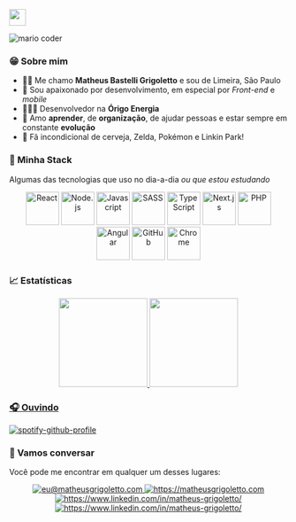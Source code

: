 <img src="https://media.giphy.com/media/hvRJCLFzcasrR4ia7z/giphy.gif" width="30" />

![mario coder](https://i.imgur.com/1ZvVkDc.gif)

### 😁 Sobre mim

- 🤙🏻 Me chamo **Matheus Bastelli Grigoletto** e sou de Limeira, São Paulo
- 💜 Sou apaixonado por desenvolvimento, em especial por _Front-end_ e _mobile_
- 👨🏻‍💻 Desenvolvedor na **Órigo Energia**
- 🚀 Amo **aprender**, de **organização**, de ajudar pessoas e estar sempre em constante **evolução**
- 🍻 Fã incondicional de cerveja, Zelda, Pokémon e Linkin Park!

### 🌌 Minha Stack

Algumas das tecnologias que uso no dia-a-dia _ou que estou estudando_

<div align="center">
<img src="https://cdn.jsdelivr.net/gh/devicons/devicon/icons/react/react-original.svg" width="60" alt="React" />  
<img src="https://cdn.jsdelivr.net/gh/devicons/devicon/icons/nodejs/nodejs-original.svg" width="60" alt="Node.js" />
<img src="https://cdn.jsdelivr.net/gh/devicons/devicon/icons/javascript/javascript-original.svg" width="60" alt="Javascript" />
<img src="https://cdn.jsdelivr.net/gh/devicons/devicon/icons/sass/sass-original.svg" width="60" alt="SASS" />
<img src="https://cdn.jsdelivr.net/gh/devicons/devicon/icons/typescript/typescript-original.svg" width="60" alt="TypeScript" />
<img src="https://cdn.jsdelivr.net/gh/devicons/devicon/icons/nextjs/nextjs-line.svg" width="60" alt="Next.js" />
<img src="https://cdn.jsdelivr.net/gh/devicons/devicon/icons/php/php-plain.svg" width="60" alt="PHP" />
<img src="https://cdn.jsdelivr.net/gh/devicons/devicon/icons/angularjs/angularjs-original.svg" width="60" alt="Angular" />
<img src="https://cdn.jsdelivr.net/gh/devicons/devicon/icons/github/github-original.svg" width="60" alt="GitHub" />
<img src="https://cdnjs.cloudflare.com/ajax/libs/browser-logos/71.0.0/chrome/chrome_64x64.png" width="60" alt="Chrome" />
</div>

### 📈 Estatísticas

<div align="center">
  <a href="https://github.com/matheusgrigoletto">
  <img height="160" src="https://github-readme-stats.vercel.app/api/top-langs/?username=matheusgrigoletto&layout=compact&langs_count=10&theme=dark&hide_border=true&hide=vba"/>
  <img height="160" src="https://github-readme-stats.vercel.app/api?username=matheusgrigoletto&show_icons=true&theme=dark&include_all_commits=true&count_private=true&hide_border=true&hide=issues,contribs"/>
</div>

### 🎧 Ouvindo

[![spotify-github-profile](https://spotify-github-profile.vercel.app/api/view?uid=matheus.grigoletto.spotify&cover_image=true&theme=novatorem&bar_color=53b14f&bar_color_cover=true)](https://github.com/kittinan/spotify-github-profile)

### 💬 Vamos conversar

Você pode me encontrar em qualquer um desses lugares:

<div align="center">
<a href="mailto:eu@matheusgrigoletto.com" target="_blank">
<img src="https://img.shields.io/badge/e--mail-eu%40matheusgrigoletto.com-blueviolet" alt="eu@matheusgrigoletto.com">
</a>

<a href="https://matheusgrigoletto.com" target="_blank">
<img src="https://img.shields.io/badge/site-matheusgrigoletto.com-black" alt="https://matheusgrigoletto.com">
</a>

<a href="https://www.linkedin.com/in/matheus-grigoletto/" target="_blank">
<img src="https://img.shields.io/badge/linkedin-Matheus%20Grigoletto-blue" alt="https://www.linkedin.com/in/matheus-grigoletto/">
</a>

<a href="https://instagram.com/matheus.code" target="_blank">
<img src="https://img.shields.io/badge/instagram-@matheus.code-red" alt="https://www.linkedin.com/in/matheus-grigoletto/">
</a>
</div>
